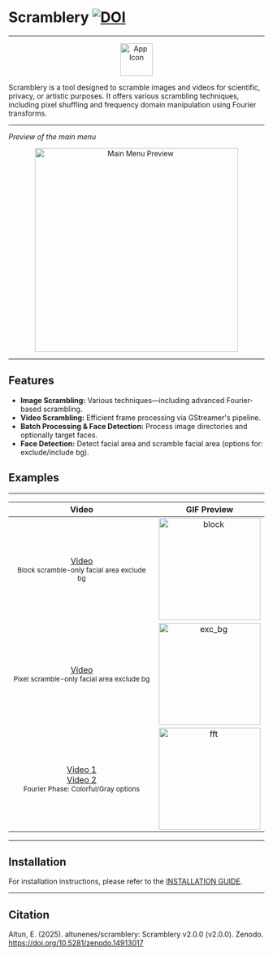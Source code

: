 # Scramblery  [![DOI](https://zenodo.org/badge/449034134.svg)](https://zenodo.org/badge/latestdoi/449034134)

---

<p align="center">
<img src="https://github.com/user-attachments/assets/3d81b541-8bb3-4414-9b77-501fe608041f" width="64" alt="App Icon">
</p>

Scramblery is a tool designed to scramble images and videos for scientific, privacy, or artistic purposes. It offers various scrambling techniques, including pixel shuffling and frequency domain manipulation using Fourier transforms.

---
*Preview of the main menu*

<p align="center">
  <img src="https://github.com/user-attachments/assets/1137f7f2-9169-4e4c-a14d-5dddaf5a3647" width="400" alt="Main Menu Preview"/>
</p>

---

## Features

- **Image Scrambling:** Various techniques—including advanced Fourier-based scrambling.
- **Video Scrambling:** Efficient frame processing via GStreamer's pipeline.
- **Batch Processing & Face Detection:** Process image directories and optionally target faces.
- **Face Detection:** Detect facial area and scramble facial area (options for: exclude/include bg).

## Examples

---

<div align="center">

| Video | GIF Preview |
|:-----:|:-----------:|
| [Video](https://github.com/user-attachments/assets/affb7333-231d-4773-bfa4-44c4c05fd815) <br><sub>Block scramble-only facial area exclude bg</sub> | <img src="https://github.com/user-attachments/assets/a6ca6476-e940-46c7-a9f4-b549e6bfa503" width="200" alt="block" /> |
| [Video](https://github.com/user-attachments/assets/0a57b9a9-859d-4a4f-96cf-a4fe39f98637) <br><sub>Pixel scramble-only facial area exclude bg</sub> | <img src="https://github.com/user-attachments/assets/ebdcf320-9e1a-4ebd-b5a2-64b29c00146d" width="200" alt="exc_bg" /> |
| [Video 1](https://github.com/user-attachments/assets/37fd72dc-e575-4de0-b910-94a42e81f0b2) <br>[Video 2](https://github.com/user-attachments/assets/a0f47a62-7867-4fb1-ae6f-bff893225d47) <br><sub>Fourier Phase: Colorful/Gray options</sub> | <img src="https://github.com/user-attachments/assets/6d011ce0-7cfc-429d-8d2e-93f3c5f19c5d" width="200" alt="fft" /> |

</div>


---

## Installation

For installation instructions, please refer to the [INSTALLATION GUIDE](https://github.com/altunenes/scramblery/blob/main/INSTALL.md).

---

## Citation

Altun, E. (2025). altunenes/scramblery: Scramblery v2.0.0 (v2.0.0). Zenodo. https://doi.org/10.5281/zenodo.14913017

